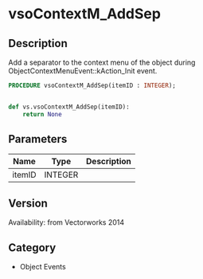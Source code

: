 # vsoContextM_AddSep

## Description
Add a separator to the context menu of the object during ObjectContextMenuEvent::kAction_Init event.

```pascal
PROCEDURE vsoContextM_AddSep(itemID : INTEGER);
```

```python

def vs.vsoContextM_AddSep(itemID):
    return None
```

## Parameters
|Name|Type|Description|
|---|---|---|
|itemID|INTEGER||

## Version
Availability: from Vectorworks 2014
## Category
* Object Events

